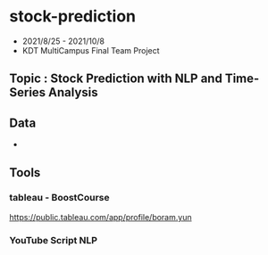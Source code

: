 # stock-prediction
- 2021/8/25 - 2021/10/8  
- KDT MultiCampus Final Team Project

## Topic : Stock Prediction with NLP and Time-Series Analysis

## Data
- 

## Tools

### tableau - BoostCourse
https://public.tableau.com/app/profile/boram.yun

### YouTube Script NLP
